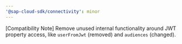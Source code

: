 ```yaml
---
'@sap-cloud-sdk/connectivity': minor
---
```


[Compatibility Note] Remove unused internal functionality around JWT property access, like `userFromJwt` (removed) and `audiences` (changed).
